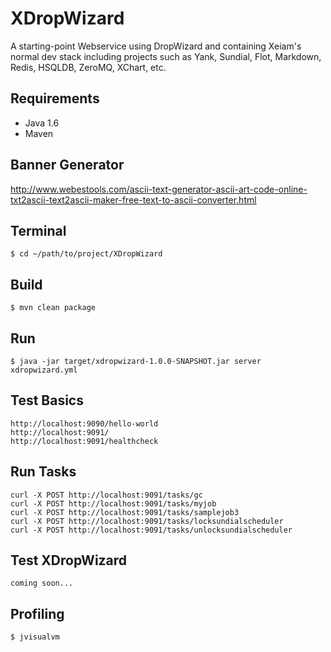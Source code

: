 # XDropWizard

A starting-point Webservice using DropWizard and containing Xeiam's normal dev stack including projects such as Yank, Sundial, Flot, Markdown, Redis, HSQLDB, ZeroMQ, XChart, etc.

## Requirements

* Java 1.6
* Maven

## Banner Generator 

http://www.webestools.com/ascii-text-generator-ascii-art-code-online-txt2ascii-text2ascii-maker-free-text-to-ascii-converter.html

## Terminal

    $ cd ~/path/to/project/XDropWizard

## Build

    $ mvn clean package

## Run

    $ java -jar target/xdropwizard-1.0.0-SNAPSHOT.jar server xdropwizard.yml 
    
## Test Basics

    http://localhost:9090/hello-world
    http://localhost:9091/
    http://localhost:9091/healthcheck
    
## Run Tasks

    curl -X POST http://localhost:9091/tasks/gc
    curl -X POST http://localhost:9091/tasks/myjob
    curl -X POST http://localhost:9091/tasks/samplejob3
    curl -X POST http://localhost:9091/tasks/locksundialscheduler
    curl -X POST http://localhost:9091/tasks/unlocksundialscheduler
    
## Test XDropWizard

    coming soon...
    

## Profiling

    $ jvisualvm